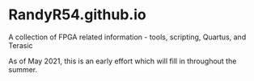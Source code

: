 # RandyR54.github.io
A collection of FPGA related information - tools, scripting, Quartus, and Terasic

As of May 2021, this is an early effort which will fill in throughout the summer.
